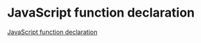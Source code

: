 # JavaScript function declaration
[JavaScript function declaration](https://aiwithcloud.com/2022/09/15/javascript_function_declaration/)